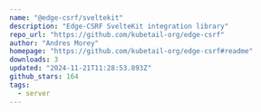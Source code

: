 ```yaml
---
name: "@edge-csrf/sveltekit"
description: "Edge-CSRF SvelteKit integration library"
repo_url: "https://github.com/kubetail-org/edge-csrf"
author: "Andres Morey"
homepage: "https://github.com/kubetail-org/edge-csrf#readme"
downloads: 3
updated: "2024-11-21T11:28:53.893Z"
github_stars: 164
tags: 
  - server
---
```

